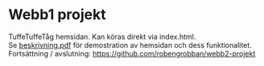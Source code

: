# Webb1 projekt
TuffeTuffeTåg hemsidan. Kan köras direkt via index.html.
<br>
Se [beskrivning.pdf](https://github.com/robengrobban/webb1-projekt/blob/main/beskrivning.pdf) för demostration av hemsidan och dess funktionalitet.
<br>
Fortsättning / avslutning: https://github.com/robengrobban/webb2-projekt
